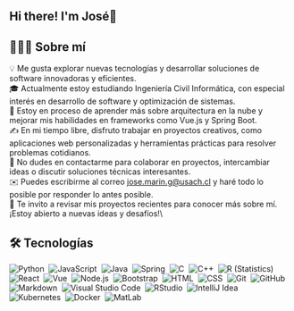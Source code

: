 ## Hi there! I'm José👋

## 👨🏻‍💻  Sobre mí
💡 Me gusta explorar nuevas tecnologías y desarrollar soluciones de software innovadoras y eficientes.\
🎓 Actualmente estoy estudiando Ingeniería Civil Informática, con especial interés en desarrollo de software y optimización de sistemas.\
🌱 Estoy en proceso de aprender más sobre arquitectura en la nube y mejorar mis habilidades en frameworks como Vue.js y Spring Boot.\
✍️ En mi tiempo libre, disfruto trabajar en proyectos creativos, como aplicaciones web personalizadas y herramientas prácticas para resolver problemas cotidianos.\
💬 No dudes en contactarme para colaborar en proyectos, intercambiar ideas o discutir soluciones técnicas interesantes.\
✉️ Puedes escribirme al correo jose.marin.g@usach.cl y haré todo lo posible por responder lo antes posible.\
📄 Te invito a revisar mis proyectos recientes para conocer más sobre mí. ¡Estoy abierto a nuevas ideas y desafíos!\

## 🛠 Tecnologías

![Python](https://img.shields.io/badge/-Python-05122A?style=flat&logo=python)&nbsp;
![JavaScript](https://img.shields.io/badge/-JavaScript-05122A?style=flat&logo=javascript)&nbsp;
![Java](https://img.shields.io/badge/-Java-05122A?style=flat&logo=Java&logoColor=FFA518)&nbsp;
![Spring](https://img.shields.io/badge/-Spring-05122A?style=flat&logo=Spring)&nbsp;
![C](https://img.shields.io/badge/-C-05122A?style=flat&logo=C&logoColor=A8B9CC)&nbsp;
![C++](https://img.shields.io/badge/-C++-05122A?style=flat&logo=C%2B%2B&logoColor=00599C)&nbsp;
![R (Statistics)](https://img.shields.io/badge/-R-05122A?style=flat&logo=R&logoColor=276DC3)&nbsp;
![React](https://img.shields.io/badge/-React-05122A?style=flat&logo=react)&nbsp;
![Vue](https://img.shields.io/badge/-Vue-05122A?style=flat&logo=vue.js)&nbsp;
![Node.js](https://img.shields.io/badge/-Node.js-05122A?style=flat&logo=node.js)&nbsp;
![Bootstrap](https://img.shields.io/badge/-Bootstrap-05122A?style=flat&logo=bootstrap&logoColor=563D7C)&nbsp;
![HTML](https://img.shields.io/badge/-HTML-05122A?style=flat&logo=HTML5)&nbsp;
![CSS](https://img.shields.io/badge/-CSS-05122A?style=flat&logo=CSS3&logoColor=1572B6)&nbsp;
![Git](https://img.shields.io/badge/-Git-05122A?style=flat&logo=git)&nbsp;
![GitHub](https://img.shields.io/badge/-GitHub-05122A?style=flat&logo=github)&nbsp;
![Markdown](https://img.shields.io/badge/-Markdown-05122A?style=flat&logo=markdown)&nbsp;
![Visual Studio Code](https://img.shields.io/badge/-Visual%20Studio%20Code-05122A?style=flat&logo=visual-studio-code&logoColor=007ACC)&nbsp;
![RStudio](https://img.shields.io/badge/-RStudio-05122A?style=flat&logo=rstudioIDE)&nbsp;
![IntelliJ Idea](https://img.shields.io/badge/-IntelliJ%20Idea-05122A?style=flat&logo=intellijidea)&nbsp;
![Kubernetes](https://img.shields.io/badge/-Kubernetes-05122A?style=flat&logo=kubernetes)&nbsp;
![Docker](https://img.shields.io/badge/-Docker-05122A?style=flat&logo=Docker)&nbsp;
![MatLab](https://img.shields.io/badge/-Matlab-05122A?style=flat&logo=matlab)&nbsp;

<!--
**jose-marin-garcia/jose-marin-garcia** is a ✨ _special_ ✨ repository because its `README.md` (this file) appears on your GitHub profile.

Here are some ideas to get you started:

- 🔭 I’m currently working on ...
- 🌱 I’m currently learning ...
- 👯 I’m looking to collaborate on ...
- 🤔 I’m looking for help with ...
- 💬 Ask me about ...
- 📫 How to reach me: ...
- 😄 Pronouns: ...
- ⚡ Fun fact: ...
-->
